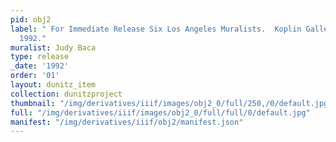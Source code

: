 ```yaml
---
pid: obj2
label: " For Immediate Release Six Los Angeles Muralists.  Koplin Gallery 10 Dec.
  1992."
muralist: Judy Baca
type: release
_date: '1992'
order: '01'
layout: dunitz_item
collection: dunitzproject
thumbnail: "/img/derivatives/iiif/images/obj2_0/full/250,/0/default.jpg"
full: "/img/derivatives/iiif/images/obj2_0/full/full/0/default.jpg"
manifest: "/img/derivatives/iiif/obj2/manifest.json"
---
```

